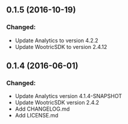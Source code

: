 ## 0.1.5 (2016-10-19)

### Changed:

- Update Analytics to version 4.2.2
- Update WootricSDK to version 2.4.12

## 0.1.4 (2016-06-01)

### Changed:

- Update Analytics version 4.1.4-SNAPSHOT
- Update WootricSDK version 2.4.2
- Add CHANGELOG.md
- Add LICENSE.md